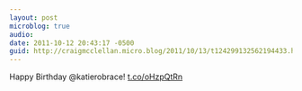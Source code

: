 ```yaml
---
layout: post
microblog: true
audio: 
date: 2011-10-12 20:43:17 -0500
guid: http://craigmcclellan.micro.blog/2011/10/13/t124299132562194433.html
---
```

Happy Birthday @katierobrace! [t.co/oHzpQtRn](http://t.co/oHzpQtRn)
